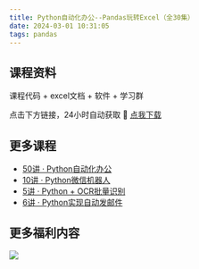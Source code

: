 ```yaml
---
title: Python自动化办公--Pandas玩转Excel（全30集）
date: 2024-03-01 10:31:05
tags: pandas
---
```



## 课程资料

<!-- more -->


课程代码 + excel文档 + 软件 + 学习群 

点击下方链接，24小时自动获取
🎁 [点我下载](https://mall.bilibili.com/neul-next/index.html?page=mall-up_itemDetail&noTitleBar=1&itemsId=1106173099&from=items_share&msource=items_share)


## 更多课程


- [50讲 · Python自动化办公](https://www.python-office.com/course/50-python-office.html)
- [10讲 · Python微信机器人](https://www.python-office.com/course-002/10-PyOfficeRobot/10-PyOfficeRobot.html)
- [5讲 · Python + OCR批量识别](https://www.python-office.com/course-002/5-poocr/5-poocr.html)
- [6讲 · Python实现自动发邮件](https://www.python-office.com/course-002/poemail/poemail.html)


## 更多福利内容

![](https://course-1300615378.cos.ap-guangzhou.myqcloud.com/fuye-info/%E5%B0%81%E9%9D%A2-%E6%A8%AA.jpg)
